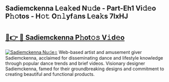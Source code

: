## Sadiemckenna L𝚎a𝚔ed N𝚞𝚍e - Part-Eh1 Vi𝚍𝚎o P𝚑𝚘tos - H𝚘𝚝 O𝚗𝚕yf𝚊ns L𝚎a𝚔s 7lxHJ

# <h2><a href="http://kf71qk6.oniu.top/?m=Sadiemckenna">🔗👉 🔴 Sadiemckenna P𝚑ot𝚘𝚜 V𝚒d𝚎o</a></h2>

[![Sadiemckenna Nu𝚍e𝚜](https://i.imgur.com/0qMVB7G.gif)](http://kf71qk6.oniu.top/?m=Sadiemckenna)
Web-based artist and amusement giver Sadiemckenna, acclaimed for disseminating dance and lifestyle knowledge through popular dance trends and brief videos. Visionary designer Sadiemckenna, famed for their groundbreaking designs and commitment to creating beautiful and functional products.  
